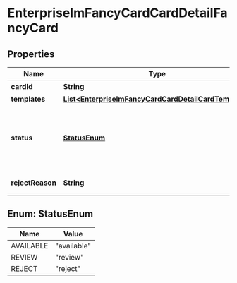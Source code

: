# EnterpriseImFancyCardCardDetailFancyCard

## Properties
Name | Type | Description | Notes
------------ | ------------- | ------------- | -------------
**cardId** | **String** | 模版名称 |  [optional]
**templates** | [**List&lt;EnterpriseImFancyCardCardDetailCardTemplate&gt;**](EnterpriseImFancyCardCardDetailCardTemplate.md) |  | 
**status** | [**StatusEnum**](#StatusEnum) | 审核状态（avaliable可使用,review审核中,reject审核不通过) |  [optional]
**rejectReason** | **String** | 审核不通过原因 |  [optional]

<a name="StatusEnum"></a>
## Enum: StatusEnum
Name | Value
---- | -----
AVAILABLE | &quot;available&quot;
REVIEW | &quot;review&quot;
REJECT | &quot;reject&quot;
